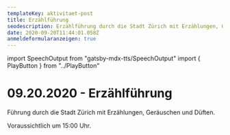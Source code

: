 ```yaml
---
templateKey: aktivitaet-post
title: Erzählführung
seodescription: Erzählführung durch die Stadt Zürich mit Erzählungen, Geräuschen und Düften.
date: 2020-09-20T11:44:01.058Z
anmeldeformularanzeigen: true
---
```

import SpeechOutput from "gatsby-mdx-tts/SpeechOutput"
import { PlayButton } from "../PlayButton"

<SpeechOutput id="aktivitaet-erzaehlfuehrung" customPlayButton={PlayButton}>

# 09.20.2020 - Erzählführung

Führung durch die Stadt Zürich mit Erzählungen, Geräuschen und Düften.

Voraussichtlich um 15:00 Uhr.

</SpeechOutput>